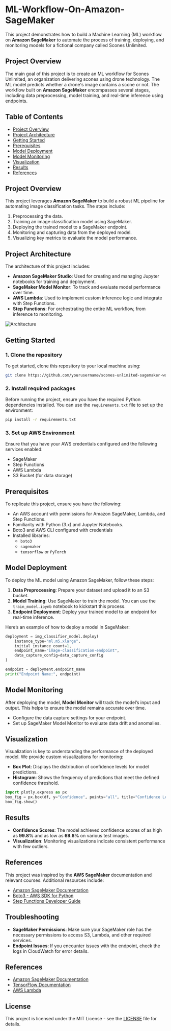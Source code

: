 # ML-Workflow-On-Amazon-SageMaker

This project demonstrates how to build a Machine Learning (ML) workflow on **Amazon SageMaker** to automate the process of training, deploying, and monitoring models for a fictional company called Scones Unlimited.

## Project Overview

The main goal of this project is to create an ML workflow for Scones Unlimited, an organization delivering scones using drone technology. The ML model predicts whether a drone's image contains a scone or not. The workflow built on **Amazon SageMaker** encompasses several stages, including data preprocessing, model training, and real-time inference using endpoints.

## Table of Contents
- [Project Overview](#project-overview)
- [Project Architecture](#project-architecture)
- [Getting Started](#getting-started)
- [Prerequisites](#prerequisites)
- [Model Deployment](#model-deployment)
- [Model Monitoring](#model-monitoring)
- [Visualization](#visualization)
- [Results](#results)
- [References](#references)

## Project Overview

This project leverages **Amazon SageMaker** to build a robust ML pipeline for automating image classification tasks. The steps include:

1. Preprocessing the data.
2. Training an image classification model using SageMaker.
3. Deploying the trained model to a SageMaker endpoint.
4. Monitoring and capturing data from the deployed model.
5. Visualizing key metrics to evaluate the model performance.

## Project Architecture

The architecture of this project includes:

- **Amazon SageMaker Studio**: Used for creating and managing Jupyter notebooks for training and deployment.
- **SageMaker Model Monitor**: To track and evaluate model performance over time.
- **AWS Lambda**: Used to implement custom inference logic and integrate with Step Functions.
- **Step Functions**: For orchestrating the entire ML workflow, from inference to monitoring.
  
![Architecture](https://example-link-to-your-architecture-diagram.com)

## Getting Started

### 1. Clone the repository
To get started, clone this repository to your local machine using:

```bash
git clone https://github.com/yourusername/scones-unlimited-sagemaker-workflow.git
```

### 2. Install required packages

Before running the project, ensure you have the required Python dependencies installed. You can use the `requirements.txt` file to set up the environment:

```bash
pip install -r requirements.txt
```

### 3. Set up AWS Environment

Ensure that you have your AWS credentials configured and the following services enabled:

- SageMaker
- Step Functions
- AWS Lambda
- S3 Bucket (for data storage)

## Prerequisites

To replicate this project, ensure you have the following:

- An AWS account with permissions for Amazon SageMaker, Lambda, and Step Functions.
- Familiarity with Python (3.x) and Jupyter Notebooks.
- Boto3 and AWS CLI configured with credentials
- Installed libraries:
  - `boto3`
  - `sagemaker`
  - `tensorflow` or `PyTorch`

## Model Deployment

To deploy the ML model using Amazon SageMaker, follow these steps:

1. **Data Preprocessing**: Prepare your dataset and upload it to an S3 bucket.
2. **Model Training**: Use SageMaker to train the model. You can use the `train_model.ipynb` notebook to kickstart this process.
3. **Endpoint Deployment**: Deploy your trained model to an endpoint for real-time inference.

Here’s an example of how to deploy a model in SageMaker:

```python
deployment = img_classifier_model.deploy(
    instance_type="ml.m5.xlarge",
    initial_instance_count=1,
    endpoint_name="image-classification-endpoint",
    data_capture_config=data_capture_config
)

endpoint = deployment.endpoint_name
print("Endpoint Name:", endpoint)
```

## Model Monitoring

After deploying the model, **Model Monitor** will track the model’s input and output. This helps to ensure the model remains accurate over time.

- Configure the data capture settings for your endpoint.
- Set up SageMaker Model Monitor to evaluate data drift and anomalies.

## Visualization

Visualization is key to understanding the performance of the deployed model. We provide custom visualizations for monitoring:

- **Box Plot**: Displays the distribution of confidence levels for model predictions.
- **Histogram**: Shows the frequency of predictions that meet the defined confidence threshold.

```python
import plotly.express as px
box_fig = px.box(df, y="Confidence", points="all", title="Confidence Level Distribution")
box_fig.show()
```

## Results

- **Confidence Scores**: The model achieved confidence scores of as high as **99.8%** and as low as **69.6%** on various test images.
- **Visualization**: Monitoring visualizations indicate consistent performance with few outliers.

## References

This project was inspired by the **AWS SageMaker** documentation and relevant courses. Additional resources include:

- [Amazon SageMaker Documentation](https://docs.aws.amazon.com/sagemaker/)
- [Boto3 - AWS SDK for Python](https://boto3.amazonaws.com/v1/documentation/api/latest/index.html)
- [Step Functions Developer Guide](https://docs.aws.amazon.com/step-functions/)



## Troubleshooting

- **SageMaker Permissions**: Make sure your SageMaker role has the necessary permissions to access S3, Lambda, and other required services.
- **Endpoint Issues**: If you encounter issues with the endpoint, check the logs in CloudWatch for error details.

## References

- [Amazon SageMaker Documentation](https://docs.aws.amazon.com/sagemaker/latest/dg/whatis.html)
- [TensorFlow Documentation](https://www.tensorflow.org/api_docs)
- [AWS Lambda](https://aws.amazon.com/lambda/)

## License

This project is licensed under the MIT License - see the [LICENSE](https://github.com/Elomunait/ML-Workflow-On-Amazon-SageMaker/blob/main/LICENSE) file for details.
